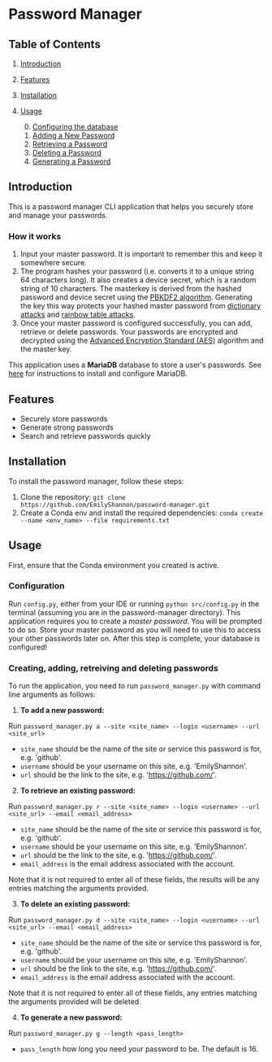 # Password Manager

## Table of Contents
1. [Introduction](#introduction)
2. [Features](#features)
3. [Installation](#installation)
4. [Usage](#usage)

    0. [Configuring the database](#config)
    1. [Adding a New Password](#add)
    2. [Retrieving a Password](#retrieve)
    3. [Deleting a Password](#delete)
    4. [Generating a Password](#gen)

## Introduction <a name="introduction"></a>

This is a password manager CLI application that helps you securely store and manage your passwords. 

### How it works 

1. Input your master password. It is important to remember this and keep it somewhere secure. 
2. The program hashes your password (i.e. converts it to a unique string 64 characters long). It also creates a device secret, which is a random string of 10 characters. The masterkey is derived from the hashed password and device secret using the [PBKDF2 algorithm](https://cryptobook.nakov.com/mac-and-key-derivation/pbkdf2). Generating the key this way protects your hashed master password from [dictionary attacks](https://en.wikipedia.org/wiki/Dictionary_attack) and [rainbow table attacks](https://en.wikipedia.org/wiki/Rainbow_table). 
3. Once your master password is configured successfully, you can add, retrieve or delete passwords. Your passwords are encrypted and decrypted using the [Advanced Encryption Standard (AES)](https://en.wikipedia.org/wiki/Advanced_Encryption_Standard) algorithm and the master key.   

This application uses a <b>MariaDB</b> database to store a user's passwords. See [here](https://www.mariadbtutorial.com/getting-started/install-mariadb/) for instructions to install and configure MariaDB.  

## Features <a name="features"></a>

- Securely store passwords
- Generate strong passwords
- Search and retrieve passwords quickly

## Installation <a name="installation"></a>

To install the password manager, follow these steps:

1. Clone the repository: `git clone https://github.com/EmilyShannon/password-manager.git`
2. Create a Conda env and install the required dependencies: `conda create --name <env_name> --file requirements.txt`

## Usage <a name="usage"></a>

First, ensure that the Conda environment you created is active. 

### Configuration <a name="config"></a>

Run `config.py`, either from your IDE or running `python src/config.py` in the terminal (assuming you are in the password-manager directory). This application requires you to create a <i>master password</i>. You will be prompted to do so. Store your master password as you will need to use this to access your other passwords later on. After this step is complete, your database is configured! 

### Creating, adding, retreiving and deleting passwords

To run the application, you need to run `password_manager.py` with command line arguments as follows: 

1. <b>To add a new password: </b> <a name="add"></a>

Run `password_manager.py a --site <site_name> --login <username> --url <site_url>` 
 - `site_name` should be the name of the site or service this password is for, e.g. 'github'.
 - `username` should be your username on this site, e.g. 'EmilyShannon'.
 - `url` should be the link to the site, e.g. 'https://github.com/'.

2. <b>To retrieve an existing password: </b> <a name="retrieve"></a>

Run `password_manager.py r --site <site_name> --login <username> --url <site_url> --email <email_address>` 
 - `site_name` should be the name of the site or service this password is for, e.g. 'github'.
 - `username` should be your username on this site, e.g. 'EmilyShannon'.
 - `url` should be the link to the site, e.g. 'https://github.com/'. 
 - `email_address` is the email address associated with the account.

 Note that it is not required to enter all of these fields, the results will be any entries matching the arguments provided. 

3. <b>To delete an existing password: </b> <a name="delete"></a>

Run `password_manager.py d --site <site_name> --login <username> --url <site_url> --email <email_address>` 
 - `site_name` should be the name of the site or service this password is for, e.g. 'github'.
 - `username` should be your username on this site, e.g. 'EmilyShannon'.
 - `url` should be the link to the site, e.g. 'https://github.com/'.
 - `email_address` is the email address associated with the account.

 Note that it is not required to enter all of these fields, any entries matching the arguments provided will be deleted. 

4. <b>To generate a new password: </b> <a name="gen"></a>

Run `password_manager.py g --length <pass_length>` 
 - `pass_length` how long you need your password to be. The default is 16.